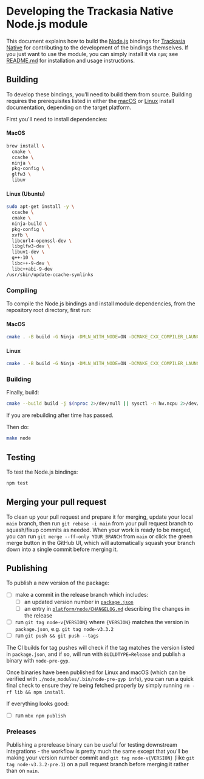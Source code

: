 # Developing the Trackasia Native Node.js module

This document explains how to build the [Node.js](https://nodejs.org/) bindings for [Trackasia Native](../../README.md) for contributing to the development of the bindings themselves. If you just want to use the module, you can simply install it via `npm`; see [README.md](README.md) for installation and usage instructions.

## Building

To develop these bindings, you’ll need to build them from source. Building requires the prerequisites listed in either
the [macOS](../macos/INSTALL.md#requirements) or [Linux](../linux/README.md#prerequisites) install documentation, depending
on the target platform.

First you'll need to install dependencies:


#### MacOS

```bash
brew install \
  cmake \
  ccache \
  ninja \
  pkg-config \
  glfw3 \
  libuv
```

#### Linux (Ubuntu)

```bash
sudo apt-get install -y \
  ccache \
  cmake \
  ninja-build \
  pkg-config \
  xvfb \
  libcurl4-openssl-dev \
  libglfw3-dev \
  libuv1-dev \
  g++-10 \
  libc++-9-dev \
  libc++abi-9-dev
/usr/sbin/update-ccache-symlinks
```

### Compiling

To compile the Node.js bindings and install module dependencies, from the repository root directory, first run:

#### MacOS

```bash
cmake . -B build -G Ninja -DMLN_WITH_NODE=ON -DCMAKE_CXX_COMPILER_LAUNCHER=ccache -DCMAKE_BUILD_TYPE=Debug -DMLN_WITH_COVERAGE=ON
```

#### Linux

```bash
cmake . -B build -G Ninja -DMLN_WITH_NODE=ON -DCMAKE_CXX_COMPILER_LAUNCHER=ccache -DCMAKE_C_COMPILER=gcc-10 -DCMAKE_CXX_COMPILER=g++-10
```

### Building

Finally, build:
```bash
cmake --build build -j $(nproc 2>/dev/null || sysctl -n hw.ncpu 2>/dev/null)
```


If you are rebuilding after time has passed.

Then do:

```bash
make node
```

## Testing

To test the Node.js bindings:

```bash
npm test
```


## Merging your pull request

To clean up your pull request and prepare it for merging, update your local `main` branch, then run `git rebase -i main` from your pull request branch to squash/fixup commits as needed. When your work is ready to be merged, you can run `git merge --ff-only YOUR_BRANCH` from `main` or click the green merge button in the GitHub UI, which will automatically squash your branch down into a single commit before merging it.

## Publishing

To publish a new version of the package:
- [ ] make a commit in the release branch which includes:
    - [ ] an updated version number in [`package.json`](../../package.json#L3)
    - [ ] an entry in [`platform/node/CHANGELOG.md`](CHANGELOG.md) describing the changes in the release
- [ ] run `git tag node-v{VERSION}` where `{VERSION}` matches the version in `package.json`, e.g. `git tag node-v3.3.2`
- [ ] run `git push && git push --tags`

The CI builds for tag pushes will check if the tag matches the version listed in `package.json`, and if so, will run with `BUILDTYPE=Release` and publish a binary with `node-pre-gyp`.

Once binaries have been published for Linux and macOS (which can be verified with `./node_modules/.bin/node-pre-gyp info`), you can run a quick final check to ensure they're being fetched properly by simply running `rm -rf lib && npm install`.

If everything looks good:
- [ ] run `mbx npm publish`

### Preleases

Publishing a prerelease binary can be useful for testing downstream integrations - the workflow is pretty much the same except that you'll be making your version number commit and `git tag node-v{VERSION}` (like `git tag node-v3.3.2-pre.1`) on a pull request branch before merging it rather than on `main`.
